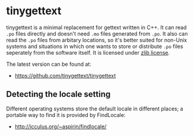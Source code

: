 tinygettext
===========

tinygettext is a minimal replacement for gettext written in C++. It
can read `.po` files directly and doesn't need `.mo` files generated
from `.po`. It also can read the `.po` files from arbitary locations,
so it's better suited for non-Unix systems and situations in which one
wants to store or distribute `.po` files seperately from the software
itself. It is licensed under
[zlib license](http://en.wikipedia.org/wiki/Zlib_License).

The latest version can be found at:

* https://github.com/tinygettext/tinygettext


Detecting the locale setting
----------------------------

Different operating systems store the default locale in different
places; a portable way to find it is provided by FindLocale:

* http://icculus.org/~aspirin/findlocale/
